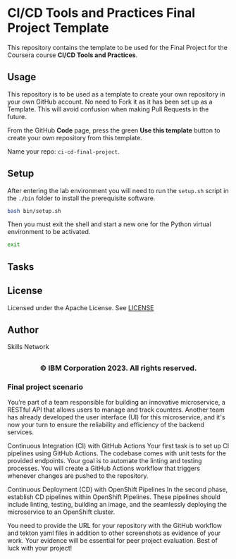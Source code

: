 # CI/CD Tools and Practices Final Project Template

This repository contains the template to be used for the Final Project for the Coursera course **CI/CD Tools and Practices**.

## Usage

This repository is to be used as a template to create your own repository in your own GitHub account. No need to Fork it as it has been set up as a Template. This will avoid confusion when making Pull Requests in the future.

From the GitHub **Code** page, press the green **Use this template** button to create your own repository from this template.

Name your repo: `ci-cd-final-project`.

## Setup

After entering the lab environment you will need to run the `setup.sh` script in the `./bin` folder to install the prerequisite software.

```bash
bash bin/setup.sh
```

Then you must exit the shell and start a new one for the Python virtual environment to be activated.

```bash
exit
```

## Tasks


## License

Licensed under the Apache License. See [LICENSE](/LICENSE)

## Author

Skills Network

## <h3 align="center"> © IBM Corporation 2023. All rights reserved. <h3/>

### Final project scenario

You’re part of a team responsible for building an innovative microservice, a RESTful API that allows users to manage and track counters. Another team has already developed the user interface (UI) for this microservice, and it's now your turn to ensure the reliability and efficiency of the backend services.

Continuous Integration (CI) with GitHub Actions
Your first task is to set up CI pipelines using GitHub Actions. The codebase comes with unit tests for the provided endpoints. Your goal is to automate the linting and testing processes. You will create a GitHub Actions workflow that triggers whenever changes are pushed to the repository.

Continuous Deployment (CD) with OpenShift Pipelines
In the second phase, establish CD pipelines within OpenShift Pipelines. These pipelines should include linting, testing, building an image, and the seamlessly deploying the microservice to an OpenShift cluster.

You need to provide the URL for your repository with the GitHub workflow and tekton yaml files in addition to other screenshots as evidence of your work. Your evidence will be essential for peer project evaluation. Best of luck with your project!



